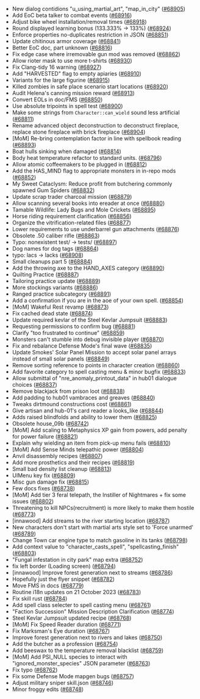 * New dialog contidions "u_using_martial_art", "map_in_city" ([#68905](https://github.com/CleverRaven/Cataclysm-DDA/pull/68905))
* Add EoC beta talker to combat events ([#68916](https://github.com/CleverRaven/Cataclysm-DDA/pull/68916))
* Adjust bike wheel installation/removal times ([#68918](https://github.com/CleverRaven/Cataclysm-DDA/pull/68918))
* Round displayed learning bonus (133.333% -> 133%) ([#68924](https://github.com/CleverRaven/Cataclysm-DDA/pull/68924))
* Enforce properties no-duplicates restriction in JSON ([#68851](https://github.com/CleverRaven/Cataclysm-DDA/pull/68851))
* Update chitinous armor coverage ([#68841](https://github.com/CleverRaven/Cataclysm-DDA/pull/68841))
* Better EoC doc, part unknown ([#68816](https://github.com/CleverRaven/Cataclysm-DDA/pull/68816))
* Fix edge case where irremovable gun mod was removed ([#68862](https://github.com/CleverRaven/Cataclysm-DDA/pull/68862))
* Allow rioter mask to use more t-shirts ([#68930](https://github.com/CleverRaven/Cataclysm-DDA/pull/68930))
* Fix Clang-tidy 16 warning ([#68927](https://github.com/CleverRaven/Cataclysm-DDA/pull/68927))
* Add "HARVESTED" flag to empty apiaries ([#68910](https://github.com/CleverRaven/Cataclysm-DDA/pull/68910))
* Variants for the large figurine ([#68915](https://github.com/CleverRaven/Cataclysm-DDA/pull/68915))
* Killed zombies in safe place scenario start locations ([#68920](https://github.com/CleverRaven/Cataclysm-DDA/pull/68920))
* Audit Helena's canning mission reward ([#68913](https://github.com/CleverRaven/Cataclysm-DDA/pull/68913))
* Convert EOLs in doc/FMS ([#68850](https://github.com/CleverRaven/Cataclysm-DDA/pull/68850))
* Use absolute tripoints in spell test ([#68900](https://github.com/CleverRaven/Cataclysm-DDA/pull/68900))
* Make some strings from ``Character::can_wield`` sound less artificial ([#68811](https://github.com/CleverRaven/Cataclysm-DDA/pull/68811))
* Rename advanced object deconstruction to deconstruct fireplace, replace stone fireplace with brick fireplace ([#68904](https://github.com/CleverRaven/Cataclysm-DDA/pull/68904))
* [MoM] Re-bring contemplation factor in line with spellbook reading ([#68893](https://github.com/CleverRaven/Cataclysm-DDA/pull/68893))
* Boat hulls sinking when damaged ([#68814](https://github.com/CleverRaven/Cataclysm-DDA/pull/68814))
* Body heat temperature refactor to standard units. ([#68796](https://github.com/CleverRaven/Cataclysm-DDA/pull/68796))
* Allow atomic coffeemakers to be plugged in ([#68812](https://github.com/CleverRaven/Cataclysm-DDA/pull/68812))
* Add the HAS_MIND flag to appropriate monsters in in-repo mods ([#68852](https://github.com/CleverRaven/Cataclysm-DDA/pull/68852))
* My Sweet Cataclysm: Reduce profit from butchering commonly spawned Gum Spiders ([#68832](https://github.com/CleverRaven/Cataclysm-DDA/pull/68832))
* Update scrap trader charcoal mission ([#68879](https://github.com/CleverRaven/Cataclysm-DDA/pull/68879))
* Allow scanning several books into ereader at once ([#68880](https://github.com/CleverRaven/Cataclysm-DDA/pull/68880))
* Tamable Wildlife: Lady Bugs and Mole Crickets ([#68895](https://github.com/CleverRaven/Cataclysm-DDA/pull/68895))
* Horse riding requirement clarification ([#68856](https://github.com/CleverRaven/Cataclysm-DDA/pull/68856))
* Organize the vitrification-related files ([#68877](https://github.com/CleverRaven/Cataclysm-DDA/pull/68877))
* Lower requirements to use underbarrel gun attachments ([#68876](https://github.com/CleverRaven/Cataclysm-DDA/pull/68876))
* Obsolete .50 caliber rifle ([#68863](https://github.com/CleverRaven/Cataclysm-DDA/pull/68863))
* Typo: nonexistent test/ -> tests/ ([#68897](https://github.com/CleverRaven/Cataclysm-DDA/pull/68897))
* Dog names for dog tags ([#68864](https://github.com/CleverRaven/Cataclysm-DDA/pull/68864))
* typo: lacs -> lacks ([#68908](https://github.com/CleverRaven/Cataclysm-DDA/pull/68908))
* Small cleanups part 5 ([#68884](https://github.com/CleverRaven/Cataclysm-DDA/pull/68884))
* Add the throwing axe to the HAND_AXES category ([#68890](https://github.com/CleverRaven/Cataclysm-DDA/pull/68890))
* Quilting Practice ([#68887](https://github.com/CleverRaven/Cataclysm-DDA/pull/68887))
* Tailoring practice update ([#68889](https://github.com/CleverRaven/Cataclysm-DDA/pull/68889))
* More stockings variants ([#68886](https://github.com/CleverRaven/Cataclysm-DDA/pull/68886))
* Ranged practice subcategory ([#68891](https://github.com/CleverRaven/Cataclysm-DDA/pull/68891))
* Add a confirmation if you are in the aoe of your own spell. ([#68854](https://github.com/CleverRaven/Cataclysm-DDA/pull/68854))
* [MoM] Wakeful Rest revamp ([#68873](https://github.com/CleverRaven/Cataclysm-DDA/pull/68873))
* Fix cached dead state ([#68874](https://github.com/CleverRaven/Cataclysm-DDA/pull/68874))
* Update required kevlar of the Steel Kevlar Jumpsuit ([#68883](https://github.com/CleverRaven/Cataclysm-DDA/pull/68883))
* Requesting permissions to confirm bug ([#68881](https://github.com/CleverRaven/Cataclysm-DDA/pull/68881))
* Clarify "too frustrated to continue" ([#68859](https://github.com/CleverRaven/Cataclysm-DDA/pull/68859))
* Monsters can't stumble into debug invisible player ([#68870](https://github.com/CleverRaven/Cataclysm-DDA/pull/68870))
* Fix and rebalance Defense Mode's final wave ([#68835](https://github.com/CleverRaven/Cataclysm-DDA/pull/68835))
* Update Smokes' Solar Panel Mission to accept solar panel arrays instead of small solar panels ([#68849](https://github.com/CleverRaven/Cataclysm-DDA/pull/68849))
* Remove sorting reference to points in character creation ([#68860](https://github.com/CleverRaven/Cataclysm-DDA/pull/68860))
* Add favorite category to spell casting menu & minor bugfix ([#68833](https://github.com/CleverRaven/Cataclysm-DDA/pull/68833))
* Allow submittal of "nre_anomaly_printout_data" in hub01 dialogue choices ([#68837](https://github.com/CleverRaven/Cataclysm-DDA/pull/68837))
* Remove blackjack from prison loot ([#68838](https://github.com/CleverRaven/Cataclysm-DDA/pull/68838))
* Add padding to hub01 vambraces and greaves ([#68840](https://github.com/CleverRaven/Cataclysm-DDA/pull/68840))
* Tweaks dirtmound constructions cost ([#68861](https://github.com/CleverRaven/Cataclysm-DDA/pull/68861))
* Give artisan and hub-01's card reader a looks_like ([#68844](https://github.com/CleverRaven/Cataclysm-DDA/pull/68844))
* Adds raised blindfolds and ability to lower them ([#68825](https://github.com/CleverRaven/Cataclysm-DDA/pull/68825))
* Obsolete house_09b ([#68742](https://github.com/CleverRaven/Cataclysm-DDA/pull/68742))
* [MoM] Add scaling to Metaphysics XP gain from powers, add penalty for power failure ([#68821](https://github.com/CleverRaven/Cataclysm-DDA/pull/68821))
* Explain why wielding an item from pick-up menu fails ([#68810](https://github.com/CleverRaven/Cataclysm-DDA/pull/68810))
* [MoM] Add Sense Minds telepathic power ([#68804](https://github.com/CleverRaven/Cataclysm-DDA/pull/68804))
* Anvil disassembly recipes ([#68807](https://github.com/CleverRaven/Cataclysm-DDA/pull/68807))
* Add more prosthetics and their recipes ([#68819](https://github.com/CleverRaven/Cataclysm-DDA/pull/68819))
* Small bad density list cleanup ([#68813](https://github.com/CleverRaven/Cataclysm-DDA/pull/68813))
* UIMenu key fix ([#68809](https://github.com/CleverRaven/Cataclysm-DDA/pull/68809))
* Misc gun damage fix ([#68815](https://github.com/CleverRaven/Cataclysm-DDA/pull/68815))
* Few docs fixes ([#68738](https://github.com/CleverRaven/Cataclysm-DDA/pull/68738))
* [MoM] Add tier 3 feral telepath, the Instiller of Nightmares + fix some issues ([#68802](https://github.com/CleverRaven/Cataclysm-DDA/pull/68802))
* Threatening to kill NPCs(recruitment) is more likely to make them hostile ([#68773](https://github.com/CleverRaven/Cataclysm-DDA/pull/68773))
* [innawood] Add streams to the river starting location ([#68787](https://github.com/CleverRaven/Cataclysm-DDA/pull/68787))
* New characters don't start with martial arts style set to 'Force unarmed' ([#68789](https://github.com/CleverRaven/Cataclysm-DDA/pull/68789))
* Change Town car engine type to match gasoline in its tanks ([#68798](https://github.com/CleverRaven/Cataclysm-DDA/pull/68798))
* Add context value to "character_casts_spell", "spellcasting_finish" ([#68803](https://github.com/CleverRaven/Cataclysm-DDA/pull/68803))
* "Fungal infestation in city park" map extra ([#68752](https://github.com/CleverRaven/Cataclysm-DDA/pull/68752))
* fix left border (Loading screen) ([#68794](https://github.com/CleverRaven/Cataclysm-DDA/pull/68794))
* [innawood] Improve forest generation next to streams ([#68786](https://github.com/CleverRaven/Cataclysm-DDA/pull/68786))
* Hopefully just the flyer snippet  ([#68782](https://github.com/CleverRaven/Cataclysm-DDA/pull/68782))
* Move FMS in docs ([#68779](https://github.com/CleverRaven/Cataclysm-DDA/pull/68779))
* Routine i18n updates on 21 October 2023 ([#68783](https://github.com/CleverRaven/Cataclysm-DDA/pull/68783))
* Fix skill rust ([#68784](https://github.com/CleverRaven/Cataclysm-DDA/pull/68784))
* Add spell class selecter to spell casting menu ([#68761](https://github.com/CleverRaven/Cataclysm-DDA/pull/68761))
* "Faction Succession" Mission Description Clarification ([#68774](https://github.com/CleverRaven/Cataclysm-DDA/pull/68774))
* Steel Kevlar Jumpsuit updated recipe ([#68768](https://github.com/CleverRaven/Cataclysm-DDA/pull/68768))
* [MoM] Fix Speed Reader duration ([#68771](https://github.com/CleverRaven/Cataclysm-DDA/pull/68771))
* Fix Marksman's Eye duration ([#68767](https://github.com/CleverRaven/Cataclysm-DDA/pull/68767))
* Improve forest generation next to rivers and lakes ([#68750](https://github.com/CleverRaven/Cataclysm-DDA/pull/68750))
* Add the butcher as a profession ([#68754](https://github.com/CleverRaven/Cataclysm-DDA/pull/68754))
* Add beeswax to the temperature removal blacklist ([#68759](https://github.com/CleverRaven/Cataclysm-DDA/pull/68759))
* [MoM] Add PSI_NULL species to interact with "ignored_monster_species" JSON parameter ([#68763](https://github.com/CleverRaven/Cataclysm-DDA/pull/68763))
* Fix typo ([#68762](https://github.com/CleverRaven/Cataclysm-DDA/pull/68762))
* Fix some Defense Mode mapgen bugs ([#68757](https://github.com/CleverRaven/Cataclysm-DDA/pull/68757))
* Adjust military sniper skill.json ([#68746](https://github.com/CleverRaven/Cataclysm-DDA/pull/68746))
* Minor froggy edits ([#68748](https://github.com/CleverRaven/Cataclysm-DDA/pull/68748))
